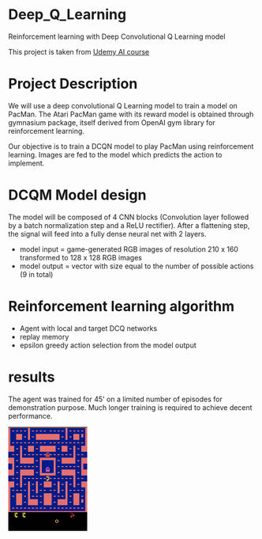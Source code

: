 # Deep_Q_Learning
Reinforcement learning with Deep Convolutional Q Learning model 

This project is taken from [Udemy AI course](https://www.udemy.com/course/artificial-intelligence-az/)

# Project Description

We will use a deep convolutional Q Learning model to train a model on PacMan.
The Atari PacMan game with its reward model is obtained through gymnasium package, itself derived from OpenAI gym library for reinforcement learning.

Our objective is to train a DCQN model to play PacMan using reinforcement learning.
Images are fed to the model which predicts the action to implement.

# DCQM Model design

The model will be composed of 4 CNN blocks (Convolution layer followed by a batch normalization step and a ReLU rectifier). After a flattening step, the signal will feed into a fully dense neural net with 2 layers.
- model input = game-generated RGB images of resolution 210 x 160 transformed to 128 x 128 RGB images
- model output = vector with size equal to the number of possible actions (9 in total)

# Reinforcement learning algorithm

- Agent with local and target DCQ networks
- replay memory
- epsilon greedy action selection from the model output

# results

The agent was trained for 45' on a limited number of episodes for demonstration purpose.
Much longer training is required to achieve decent performance.

![](asset/pacman.gif)
